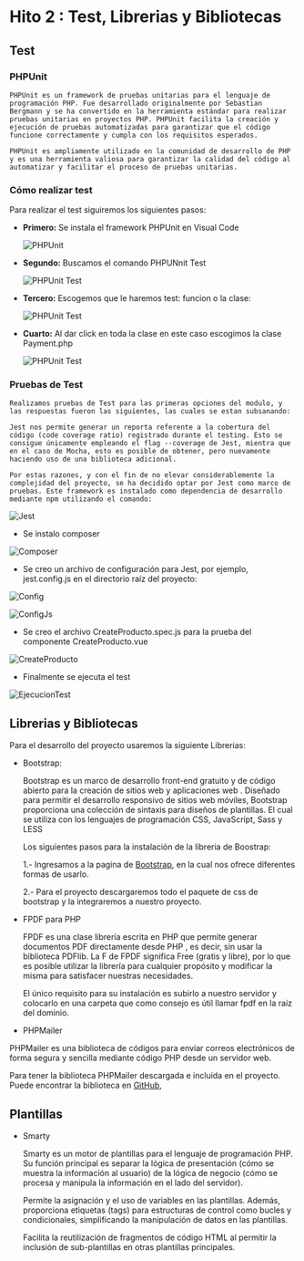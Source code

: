 # Hito 2 : Test, Librerias y Bibliotecas

## Test

### PHPUnit
  
    PHPUnit es un framework de pruebas unitarias para el lenguaje de programación PHP. Fue desarrollado originalmente por Sebastian Bergmann y se ha convertido en la herramienta estándar para realizar pruebas unitarias en proyectos PHP. PHPUnit facilita la creación y ejecución de pruebas automatizadas para garantizar que el código funcione correctamente y cumpla con los requisitos esperados.
    
    PHPUnit es ampliamente utilizado en la comunidad de desarrollo de PHP y es una herramienta valiosa para garantizar la calidad del código al automatizar y facilitar el proceso de pruebas unitarias.
    
### Cómo realizar test

Para realizar el test siguiremos los siguientes pasos:

  - **Primero:** Se instala el framework PHPUnit en Visual Code

    ![PHPUnit](https://github.com/MigueTimberland/inventory/blob/master/Docs/phpunit.png)

  - **Segundo:** Buscamos el comando PHPUNnit Test 

    ![PHPUnit Test](https://github.com/MigueTimberland/inventory/blob/master/Docs/phpunit_test.png)
     
  - **Tercero:** Escogemos que le haremos test: funcion o la clase:
  
     ![PHPUnit Test](https://github.com/MigueTimberland/inventory/blob/master/Docs/class.png)

  - **Cuarto:** Al dar click en toda la clase en este caso escogimos la clase Payment.php
  
     ![PHPUnit Test](https://github.com/MigueTimberland/inventory/blob/master/Docs/product.png)

### Pruebas de Test

    Realizamos pruebas de Test para las primeras opciones del modulo, y las respuestas fueron las siguientes, las cuales se estan subsanando:

    Jest nos permite generar un reporta referente a la cobertura del código (code coverage ratio) registrado durante el testing. Esto se consigue únicamente empleando el flag --coverage de Jest, mientra que en el caso de Mocha, esto es posible de obtener, pero nuevamente haciendo uso de una biblioteca adicional.

    Por estas razones, y con el fin de no elevar considerablemente la complejidad del proyecto, se ha decidido optar por Jest como marco de pruebas. Este framework es instalado como dependencia de desarrollo mediante npm utilizando el comando:
     
   ![Jest](https://github.com/MigueTimberland/inventory/blob/master/Docs/jest.png)
   
   - Se instalo composer
   
   ![Composer](https://github.com/MigueTimberland/inventory/blob/master/Docs/composer.png)

   - Se creo un archivo de configuración para Jest, por ejemplo, jest.config.js en el directorio raíz del proyecto:
   
   ![Config](https://github.com/MigueTimberland/inventory/blob/master/Docs/config.png)
   
   ![ConfigJs](https://github.com/MigueTimberland/inventory/blob/master/Docs/configjs.png)

   - Se creo el archivo CreateProducto.spec.js para la prueba del componente CreateProducto.vue

   ![CreateProducto](https://github.com/MigueTimberland/inventory/blob/master/Docs/createproducto.png)
   
   - Finalmente se ejecuta el test
 
   ![EjecucionTest](https://github.com/MigueTimberland/inventory/blob/master/Docs/testing.png)


## Librerias y Bibliotecas

Para el desarrollo del proyecto usaremos la siguiente Librerias:
  
 - Bootstrap:
  
   Bootstrap es un marco de desarrollo front-end gratuito y de código abierto para la creación de sitios web y aplicaciones web . Diseñado para permitir el desarrollo responsivo de sitios web móviles, Bootstrap proporciona una colección de sintaxis para diseños de plantillas. El cual se utiliza con los lenguajes de programación CSS, JavaScript, Sass y LESS
   
   Los siguientes pasos para la instalación de la libreria de Boostrap:
   
   1.- Ingresamos a la pagina de [Bootstrap](https://getbootstrap.com/docs/5.3/getting-started/download/), en la cual nos ofrece diferentes formas de usarlo. 
   
   2.- Para el proyecto descargaremos todo el paquete de css de bootstrap y la integraremos a nuestro proyecto.

 - FPDF para PHP
 
   FPDF es una clase librería escrita en PHP que permite generar documentos PDF directamente desde PHP , es decir, sin usar la biblioteca PDFlib. La F de FPDF significa Free (gratis y libre), por lo que es posible utilizar la librería para cualquier propósito y modificar la misma para satisfacer nuestras necesidades.
   
   El único requisito para su instalación es subirlo a nuestro servidor y colocarlo en una carpeta que como consejo es útil llamar fpdf en la raíz del dominio.
   
 - PHPMailer
 
 PHPMailer es una biblioteca de códigos para enviar correos electrónicos de forma segura y sencilla mediante código PHP desde un servidor web.
   
 Para tener la biblioteca PHPMailer descargada e incluida en el proyecto. Puede encontrar la biblioteca en [GitHub](https://github.com/PHPMailer/PHPMailer),


## Plantillas

 - Smarty
 
   Smarty es un motor de plantillas para el lenguaje de programación PHP. Su función principal es separar la lógica de presentación (cómo se muestra la información al usuario) de la lógica de negocio (cómo se procesa y manipula la información en el lado del servidor).

   Permite la asignación y el uso de variables en las plantillas. Además, proporciona etiquetas (tags) para estructuras de control como bucles y condicionales, simplificando la manipulación de datos en las plantillas.
  
   Facilita la reutilización de fragmentos de código HTML al permitir la inclusión de sub-plantillas en otras plantillas principales.
   
   
  
  
  
  
  
  
 
 
